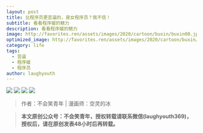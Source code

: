 ```yaml
---
layout: post
title: 比程序员更苦逼的，是女程序员？我不信！
subtitle: 看看程序媛的魅力
description: 看看程序媛的魅力
image: http://favorites.ren/assets/images/2020/cartoon/buxin/buxin00.jpg
optimized_image: http://favorites.ren/assets/images/2020/cartoon/buxin/buxin00.jpg
category: life
tags:
  - 苦逼
  - 程序媛
  - 程序员
author: laughyouth
---
```


![](http://favorites.ren/assets/images/2020/cartoon/buxin/buxin01.jpg)
![](http://favorites.ren/assets/images/2020/cartoon/buxin/buxin02.jpg)
![](http://favorites.ren/assets/images/2020/cartoon/buxin/buxin03.jpg)
![](http://favorites.ren/assets/images/2020/cartoon/buxin/buxin04.jpg)

>作者：不会笑青年 | 漫画师：空灵的冰

>**本文原创公众号：不会笑青年，授权转载请联系微信(laughyouth369)，授权后，请在原创发表48小时后再转载。**



